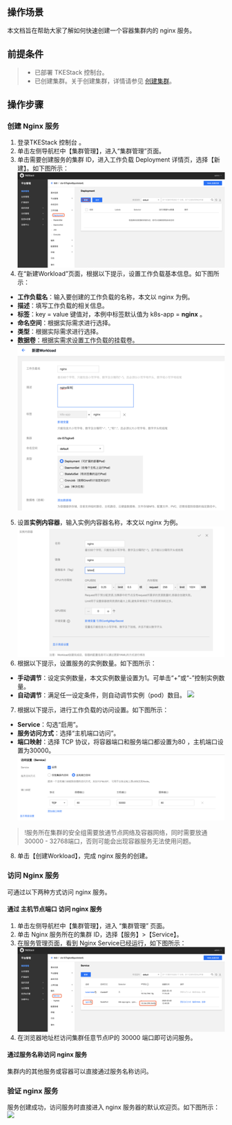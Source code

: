 ## 操作场景
本文档旨在帮助大家了解如何快速创建一个容器集群内的 nginx 服务。

## 前提条件
>- 已部署 TKEStack 控制台。
>-  已创建集群。关于创建集群，详情请参见 [创建集群](https://github.com/tkestack/docs/blob/master/products/platform/cluster.md)。

## 操作步骤

### 创建 Nginx 服务

1. 登录TKEStack 控制台 。
2. 单击左侧导航栏中【集群管理】，进入“集群管理”页面。
3. 单击需要创建服务的集群 ID，进入工作负载 Deployment 详情页，选择【新建】。如下图所示：
![](../Images/Nginx/nginx-1.png)
4. 在“新建Workload”页面，根据以下提示，设置工作负载基本信息。如下图所示：
 - **工作负载名**：输入要创建的工作负载的名称，本文以 nginx 为例。
 - **描述**：填写工作负载的相关信息。
 - **标签**：key = value 键值对，本例中标签默认值为 k8s-app = **nginx** 。
 - **命名空间**：根据实际需求进行选择。
 - **类型**：根据实际需求进行选择。
 - **数据卷**：根据实需求设置工作负载的挂载卷。
![](../Images/Nginx/nginx-2.png)
5. 设置**实例内容器**，输入实例内容器名称，本文以 nginx 为例。
    ![](../Images/Nginx/nginx-3.png)
6. 根据以下提示，设置服务的实例数量。如下图所示：
 - **手动调节**：设定实例数量，本文实例数量设置为1。可单击“+”或“-”控制实例数量。
 - **自动调节**：满足任一设定条件，则自动调节实例（pod）数目。
 ![](https://main.qcloudimg.com/raw/10129daba44bfa7d7573c968cab8c4a4.png)
7.   根据以下提示，进行工作负载的访问设置。如下图所示：   
 - **Service**：勾选“启用”。
 - **服务访问方式**：选择“主机端口访问”。
 - **端口映射**：选择 TCP 协议，将容器端口和服务端口都设置为80 ，主机端口设置为30000。
 ![](../Images/Nginx/nginx-4.png)
 >!服务所在集群的安全组需要放通节点网络及容器网络，同时需要放通30000 - 32768端口，否则可能会出现容器服务无法使用问题。
8. 单击【创建Workload】，完成 nginx 服务的创建。


### 访问 Nginx 服务

可通过以下两种方式访问 nginx 服务。

#### 通过 主机节点端口 访问 nginx 服务

1. 单击左侧导航栏中【集群管理】，进入 “集群管理” 页面。
2. 单击 Nginx 服务所在的集群 ID，选择【服务】>【Service】。
3. 在服务管理页面，看到 Nginx Service已经运行，如下图所示：
![](../Images/Nginx/nginx-5.png)
4. 在浏览器地址栏访问集群任意节点IP的 30000 端口即可访问服务。

#### 通过服务名称访问 nginx 服务

集群内的其他服务或容器可以直接通过服务名称访问。

### 验证 nginx 服务
服务创建成功，访问服务时直接进入 nginx 服务器的默认欢迎页。如下图所示：
![](https://main.qcloudimg.com/raw/37246241fe0abd1d3796c080b1661217.png)